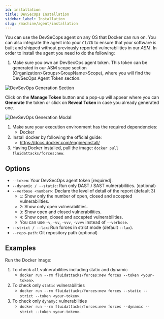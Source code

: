```yaml
---
id: installation
title: DevSecOps Installation
sidebar_label: Installation
slug: /machine/agent/installation
---
```


You can use the DevSeCops agent
on any OS that Docker can run on.
You can also integrate the agent
into your `CI/CD` to ensure
that your software is built and shipped
without previously reported vulnerabilities
in our *ASM*.
In order to install the agent
you need to do the following:

1. Make sure you own
  an DevSecOps agent token.
  This token can be generated
  in our ASM scope section
  (Organization>Groups>GroupName>Scope),
  where you will find
  the DevSecOps Agent Token section.

  ![DevSevOps Generation Section](https://res.cloudinary.com/fluid-attacks/image/upload/v1622211894/docs/machine/agent/installation/devsecops_token_section_jpex40.webp)

  Click on the **Manage Token** button
  and a pop-up will appear
  where you can **Generate** the token
  or click on **Reveal Token**
  in case you already generated one.

  ![DevSevOps Generation Modal](https://res.cloudinary.com/fluid-attacks/image/upload/v1622211889/docs/machine/agent/installation/devsecops_token_modal_ivw8th.webp)

1. Make sure your execution environment
  has the required dependencies:
    - Docker
1. Install docker by following
  the official guide:
    - https://docs.docker.com/engine/install/
1. Having Docker installed,
  pull the image:
  `docker pull fluidattacks/forces:new`.

## Options

- `--token`: Your DevSecOps agent token [required].
- `--dynamic / --static`: Run only DAST / SAST vulnerabilities. (optional)
- `--verbose <number>`: Declare the level of detail of the report (default 3)
    - `1`: Show only the number of open,
    closed and accepted vulnerabilities.
    - `2`: Show only open vulnerabilities.
    - `3`: Show open and closed vulnerabilities.
    - `4`: Show open, closed
    and accepted vulnerabilities.
    - You can use `-v`, `-vv`, `-vvv`, `-vvvv`
    instead of `--verbose`.
- `--strict / --lax`: Run forces in strict mode (default `--lax`).
- `--repo-path`: Git repository path (optional)

## Examples

Run the Docker image:

1. To check `all` vulnerabilities
  including static and dynamic
    - `docker run --rm fluidattacks/forces:new forces --token <your-token>`.
1. To check only `static` vulnerabilities
    - `docker run --rm fluidattacks/forces:new forces
    --static --strict --token <your-token>`.
1. To check only `dynamyc` vulnerabilities
    - `docker run --rm fluidattacks/forces:new forces
    --dynamic --strict --token <your-token>`.
